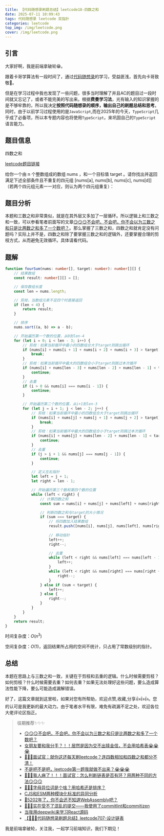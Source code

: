 ```yaml
---
title: 【代码随想录刷题总结】leetcode18-四数之和
date: 2025-07-11 10:09:43
tags: 代码随想录 leetcode 双指针
categories: leetcode
top_img: /img/leetcode.png
cover: /img/leetcode.png
---
```


## 引言

大家好啊，我是前端拿破轮😁。

跟着卡哥学算法有一段时间了，通过[代码随想录](https://programmercarl.com/)的学习，受益匪浅，首先向卡哥致敬🫡。

但是在学习过程中我也发现了一些问题，很多当时理解了并且AC的题目过一段时间就又忘记了，或者不能完美的写出来。根据**费曼学习法**，光有输入的知识掌握的是不够牢靠的，所以我决定**按照代码随想录的顺序，输出自己的刷题总结和思考**。同时，由于以前学习过程使用的是`JavaScript`,而在2025年的今天，`TypeScript`几乎成了必备项，所以本专题内容也将使用`TypeScript`，来巩固自己的`TypeScript`语言能力。

## 题目信息

四数之和

[leetcode题目链接](https://leetcode.cn/problems/4sum/description/)

给你一个由 n 个整数组成的数组 nums ，和一个目标值 target 。请你找出并返回满足下述全部条件且不重复的四元组 [nums[a], nums[b], nums[c], nums[d]] （若两个四元组元素一一对应，则认为两个四元组重复）：

## 题目分析

本题和三数之和非常类似，就是在其外层又多加了一层循环。所以逻辑上和三数之和一致，可以参看笔者前面写的文章[😏😏😏不会吧，不会吧，你不会以为三数之和只是比两数之和多了一个数吧？](https://juejin.cn/post/7525022772049739785)。那么掌握了三数之和，四数之和就肯定没有问题吗？实际上并不是，四数之和除了要掌握三数之和的逻辑外，还要掌握合理的剪枝方式，从而避免无效循环。具体请看代码。

## 题解

```ts
function fourSum(nums: number[], target: number): number[][] {
    // 结果数组
    const result: number[][] = [];

    // 保存数组长度
    const len = nums.length;

    // 剪枝，当数组元素不足四个时直接返回
    if (len < 4) {
        return result;
    }

    // 排序
    nums.sort((a, b) => a - b);

    // 开始遍历第一个数的位置，从0到len-4
    for (let i = 0; i < len - 3; i++) {
        // 剪枝：如果当前循环中最小的四数组合大于target则跳出循环
        if (nums[i] + nums[i + 1] + nums[i + 2] + nums[i + 3] > target) {
            break;
        }
        // 剪枝：如果当前循环中最大的四数组合小于target则跳过本次循环
        if (nums[i] + nums[len - 3] + nums[len - 2] + nums[len - 1] < target) {
            continue;
        }
        // 去重
        if (i > 0 && nums[i] === nums[i - 1]) {
            continue;
        }

        // 开始遍历第二个数的位置，从i+1到len-3
        for (let j = i + 1; j < len - 2; j++) {
            // 剪枝：如果当前循环中最小的四数组合大于target则跳出循环
            if (nums[i] + nums[j] + nums[j + 1] + nums[j + 2] > target) {
                break;
            }
            // 剪枝：如果当前循环中最大的四数组合小于target则跳过本次循环
            if (nums[i] + nums[j] + nums[len - 2] + nums[len - 1] < target) {
                continue;
            }
            // 去重
            if (j > i + 1 && nums[j] === nums[j - 1]) {
                continue;
            }

            // 定义左右指针
            let left = j + 1;
            let right = len - 1;

            // 开始遍历第三个数和第四个数的位置
            while (left < right) {
                // 计算四数之和
                const sum = nums[i] + nums[j] + nums[left] + nums[right];

                // 判断四数之和与target的大小情况
                if (sum === target) {
                    // 将四数加入结果数组
                    result.push([nums[i], nums[j], nums[left], nums[right]]);
                    
                    // 移动指针
                    left++;
                    right--;

                    // 去重
                    while (left < right && nums[left] === nums[left - 1]) {
                        left++;
                    }
                    while (left < right && nums[right] === nums[right + 1]) {
                        right--;
                    }
                } else if (sum < target) {
                    left++;
                } else {
                    right--;
                }
            }
        }
    }
    return result;
}

```

时间复杂度：$O(n^3)$

空间复杂度：$O(1)$，返回结果所占用的空间不统计，只占用了常数级别的指针。


## 总结

本题在思路上与三数之和一致，关键在于剪枝和去重的逻辑。什么时候需要剪枝？如何剪枝？什么时候需要去重？如何去重？如果无法处理好这些问题，要么造成算法性能下降，要么可能造成漏解错误。

好了，这篇文章就到这里啦，如果对您有所帮助，欢迎点赞,收藏,分享👍👍👍。您的认可是我更新的最大动力。由于笔者水平有限，难免有疏漏不足之处，欢迎各位大佬评论区指正。

> 往期推荐✨✨✨
> - [😏😏😏不会吧，不会吧，你不会以为三数之和只是比两数之和多了一个数吧？](https://juejin.cn/post/7525022772049739785)
> - [女朋友要和我分手？！！居然是因为交不出赎金信，不会用哈希表😭😭😭](https://juejin.cn/post/7524909129577431086)
> - [🤡🤡🤡面试官：就你这还每天刷leetcode？连四数相加和四数之和都分不清！](https://juejin.cn/post/7524618732175147042)
> - [不是吧不是吧，leetcode第一题我就做不出来？😭😭😭](https://juejin.cn/post/7522975050321346569)
> - [🤯🤯🤯我人麻了！！！面试官：怎么判断链表是否有环？用两种不同的方法😏😏😏](https://juejin.cn/post/7522367598814773257)
> - [🤡🤡🤡字母异位词是个啥？用哈希还是排序？](https://juejin.cn/post/7522388188947398696)
> - [CJS和ESM两种模块化标准的异同分析](https://juejin.cn/post/7473814041867780130)
> - [🤔5202年了，你不会还不知道WebAssembly吧？](https://juejin.cn/post/7498988293209784374)
> - [🚀🚀🚀实在受不了混乱的提交——我使用了commitlint和commitizen](https://juejin.cn/post/7508919522905522226)
> - [当我用deepwiki来学习React源码](https://juejin.cn/post/7514876424806334504)
> - [【🚀🚀🚀代码随想录刷题总结】leetcode707-设计链表](https://juejin.cn/post/7519769941501165631)
> 

我是前端拿破轮，关注我，一起学习前端知识，我们下期见！
